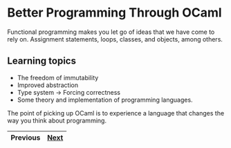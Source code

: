 # Better Programming Through OCaml

Functional programming makes you let go of ideas that we have come to rely on. Assignment statements, loops, classes, and objects, among others.

## Learning topics

- The freedom of immutability
- Improved abstraction
- Type system -> Forcing correctness
- Some theory and implementation of programming languages.

The point of picking up OCaml is to experience a language that changes the way you think about programming.

| Previous | [Next](ch01_01_past_ocaml.md) | 
| -------- | ----------------------------- |

